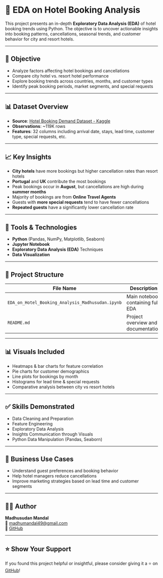 # 🏨 EDA on Hotel Booking Analysis

This project presents an in-depth **Exploratory Data Analysis (EDA)** of hotel booking trends using Python. The objective is to uncover actionable insights into booking patterns, cancellations, seasonal trends, and customer behavior for city and resort hotels.

---

## 📌 Objective

- Analyze factors affecting hotel bookings and cancellations
- Compare city hotel vs. resort hotel performance
- Explore booking trends across countries, months, and customer types
- Identify peak booking periods, market segments, and special requests

---

## 📊 Dataset Overview

- **Source**: [Hotel Booking Demand Dataset - Kaggle](https://www.kaggle.com/datasets/jessemostipak/hotel-booking-demand)
- **Observations**: ~119K rows
- **Features**: 32 columns including arrival date, stays, lead time, customer type, special requests, etc.

---

## 📈 Key Insights

- **City hotels** have more bookings but higher cancellation rates than resort hotels
- **Portugal** and **UK** contribute the most bookings
- Peak bookings occur in **August**, but cancellations are high during **summer months**
- Majority of bookings are from **Online Travel Agents**
- Guests with **more special requests** tend to have fewer cancellations
- **Repeated guests** have a significantly lower cancellation rate

---

## 🧪 Tools & Technologies

- **Python** (Pandas, NumPy, Matplotlib, Seaborn)
- **Jupyter Notebook**
- **Exploratory Data Analysis (EDA)** Techniques
- **Data Visualization**

---

## 📂 Project Structure

| File Name                                                   | Description                          |
|-------------------------------------------------------------|--------------------------------------|
| `EDA_on_Hotel_Booking_Analysis_Madhusudan.ipynb`            | Main notebook containing full EDA    |
| `README.md`                                                 | Project overview and documentation   |

---

## 📊 Visuals Included

- Heatmaps & bar charts for feature correlation
- Pie charts for customer demographics
- Line plots for bookings by month
- Histograms for lead time & special requests
- Comparative analysis between city vs resort hotels

---

## ✅ Skills Demonstrated

- Data Cleaning and Preparation  
- Feature Engineering  
- Exploratory Data Analysis  
- Insights Communication through Visuals  
- Python Data Manipulation (Pandas, Seaborn)

---

## 🧠 Business Use Cases

- Understand guest preferences and booking behavior
- Help hotel managers reduce cancellations
- Improve marketing strategies based on lead time and customer segments

---

## 🧑‍💻 Author

**Madhusudan Mandal**  
📧 madhumandal49@gmail.com  
🔗 [GitHub](https://github.com/Madhusudan3223)

---

## ⭐️ Show Your Support

If you found this project helpful or insightful, please consider giving it a ⭐️ on [GitHub](https://github.com/Madhusudan3223/EDA_on_Hotel_Booking_Analysis-Madhusudan)!

